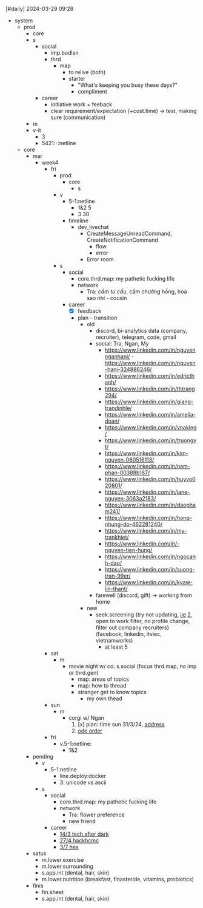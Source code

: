 [#daily]
2024-03-29
09:28

- system
	- prod
		- core
		- s
			- social
				- imp.bodlan
				- thrd
					- map
						- to relive (both)
						- starter
							- "What's keeping you busy these days?"
							- compliment
			- career
				- initiative work + feeback
				- clear requirement/expectation (+cost.time) -> test, making sure (communication)
		- m
		- v-it
			- 3
			- 5421:-:netline
	- core
		- mar
			- week4
				- fri
					- prod
						- core
							- s
					- v
						- 5-1:netline
							- 1&2 5
							- 3 30
						- timeline
							- dev_livechat
								- CreateMessageUnreadCommand, CreateNotificationCommand
									- flow
									- error
								- Error room
					- s
						- social
							- core.thrd.map: my pathetic fucking life
							- network
								- Tra: *cẩm tú cầu*, cẩm chướng hồng, hoa sao nhí - cousin
						- career
							- [x] feedback
							- plan - transition
								- old
									- discord, bi-analytics data (company, recruiter), telegram, code, gmail
									- social: Tra, Ngan, My 
										- https://www.linkedin.com/in/nguyennganhani/ - https://www.linkedin.com/in/nguyen-hani-324886246/
										- https://www.linkedin.com/in/edricthanh/
										- https://www.linkedin.com/in/thtrang294/
										- https://www.linkedin.com/in/giang-trandinhle/
										- https://www.linkedin.com/in/amelia-doan/
										- https://www.linkedin.com/in/vnaking/
										- https://www.linkedin.com/in/truongvt/
										- https://www.linkedin.com/in/kim-nguyen-060516113/
										- https://www.linkedin.com/in/nam-phan-00388b187/
										- https://www.linkedin.com/in/huyvo020801/
										- https://www.linkedin.com/in/jane-nguyen-3063a2183/
										- https://www.linkedin.com/in/daopham241/
										- https://www.linkedin.com/in/hong-nhung-do-462281240/
										- https://www.linkedin.com/in/my-trankhiet/
										- https://www.linkedin.com/in/-nguyen-tien-hung/
										- https://www.linkedin.com/in/ngocanh-dao/
										- https://www.linkedin.com/in/suong-tran-99er/
										- https://www.linkedin.com/in/kyaw-lin-thant/
									- farewell (discord, gift) -> working from home
								- new
									- seek.screening (try not updating, [lie](https://www.reddit.com/r/ExperiencedDevs/comments/15ti1p6/comment/jwjx5am/?utm_source=share&utm_medium=web3x&utm_name=web3xcss&utm_term=1&utm_content=share_button) [2](https://qr.ae/ps2YTR), open to work filter, no profile change, filter out company recruiters) (facebook, linkedin, itviec, vietnamworks)
										- at least 5
				- sat
					- m
						- movie night w/ co: s.social (focus thrd.map, no imp or thrd.gen)
							- map: areas of topics
							- map: how to thread
							- stranger get to know topics
								- my own thead
				- sun
					- m
						- corgi w/ Ngan
							1. [x] plan: time sun 31/3/24, [address](https://www.google.com/maps/place/C%C3%A0+Ph%C3%AA+Mu%E1%BB%91i+3A/@10.81003,106.7035552,15z/data=!4m14!1m7!3m6!1s0x317529ac4a614071:0x26d3e1100ce95a3b!2zQ8OgIFBow6ogTXXhu5FpIDNB!8m2!3d10.81003!4d106.7035552!16s%2Fg%2F11ty70vynw!3m5!1s0x317529ac4a614071:0x26d3e1100ce95a3b!8m2!3d10.81003!4d106.7035552!16s%2Fg%2F11ty70vynw?entry=ttu) 
							2. [ode order](https://www.facebook.com/messenger_media?attachment_id=1559235134622382&message_id=mid.%24cAAAHBClWiauUqf7CJWOeLl5GzOJg&thread_id=103344079272658)
				- fri
					- v.5-1:netline:
						- 1&2
		- pending
			- v
				- 5-1:netline
					- line.deploy:docker
					- 3: unicode vs ascii
			- s
				- social
					- core.thrd.map: my pathetic fucking life
					- network
						- Tra: flower preference
						- new friend
				- career
					- [14/3 tech after dark](https://quickom.net/event/tech-after-dark-pi-day-edition--1496)
					- [27/4 hackhcmc](https://www.eventbrite.com/e/hackhcmc-2024-tickets-813737941087)
					- [3/7 hex](https://allevents.in/ho%20chi%20minh%20city/hex-networking-night-in-ho-chi-minh-city/10000868004072547)
		- satus
			- m.lower.exercise
			- m.lower.surrounding
			- s.app.int (dental, hair, skin)
			- m.lower.nutrition (breakfast, finasteride, vitamins, probiotics)
		- finis
			- fin.sheet
			- s.app.int (dental, hair, skin)